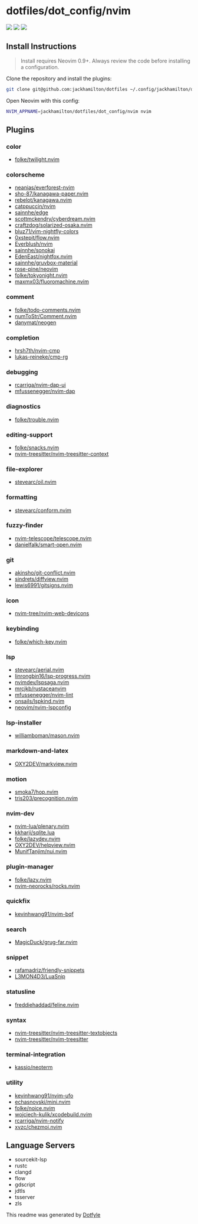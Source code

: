 # dotfiles/dot_config/nvim

<a href="https://dotfyle.com/jackhamilton/dotfiles-dotconfig-nvim"><img src="https://dotfyle.com/jackhamilton/dotfiles-dotconfig-nvim/badges/plugins?style=flat" /></a>
<a href="https://dotfyle.com/jackhamilton/dotfiles-dotconfig-nvim"><img src="https://dotfyle.com/jackhamilton/dotfiles-dotconfig-nvim/badges/leaderkey?style=flat" /></a>
<a href="https://dotfyle.com/jackhamilton/dotfiles-dotconfig-nvim"><img src="https://dotfyle.com/jackhamilton/dotfiles-dotconfig-nvim/badges/plugin-manager?style=flat" /></a>


## Install Instructions

 > Install requires Neovim 0.9+. Always review the code before installing a configuration.

Clone the repository and install the plugins:

```sh
git clone git@github.com:jackhamilton/dotfiles ~/.config/jackhamilton/dotfiles
```

Open Neovim with this config:

```sh
NVIM_APPNAME=jackhamilton/dotfiles/dot_config/nvim nvim
```

## Plugins

### color

+ [folke/twilight.nvim](https://dotfyle.com/plugins/folke/twilight.nvim)
### colorscheme

+ [neanias/everforest-nvim](https://dotfyle.com/plugins/neanias/everforest-nvim)
+ [sho-87/kanagawa-paper.nvim](https://dotfyle.com/plugins/sho-87/kanagawa-paper.nvim)
+ [rebelot/kanagawa.nvim](https://dotfyle.com/plugins/rebelot/kanagawa.nvim)
+ [catppuccin/nvim](https://dotfyle.com/plugins/catppuccin/nvim)
+ [sainnhe/edge](https://dotfyle.com/plugins/sainnhe/edge)
+ [scottmckendry/cyberdream.nvim](https://dotfyle.com/plugins/scottmckendry/cyberdream.nvim)
+ [craftzdog/solarized-osaka.nvim](https://dotfyle.com/plugins/craftzdog/solarized-osaka.nvim)
+ [bluz71/vim-nightfly-colors](https://dotfyle.com/plugins/bluz71/vim-nightfly-colors)
+ [0xstepit/flow.nvim](https://dotfyle.com/plugins/0xstepit/flow.nvim)
+ [Everblush/nvim](https://dotfyle.com/plugins/Everblush/nvim)
+ [sainnhe/sonokai](https://dotfyle.com/plugins/sainnhe/sonokai)
+ [EdenEast/nightfox.nvim](https://dotfyle.com/plugins/EdenEast/nightfox.nvim)
+ [sainnhe/gruvbox-material](https://dotfyle.com/plugins/sainnhe/gruvbox-material)
+ [rose-pine/neovim](https://dotfyle.com/plugins/rose-pine/neovim)
+ [folke/tokyonight.nvim](https://dotfyle.com/plugins/folke/tokyonight.nvim)
+ [maxmx03/fluoromachine.nvim](https://dotfyle.com/plugins/maxmx03/fluoromachine.nvim)
### comment

+ [folke/todo-comments.nvim](https://dotfyle.com/plugins/folke/todo-comments.nvim)
+ [numToStr/Comment.nvim](https://dotfyle.com/plugins/numToStr/Comment.nvim)
+ [danymat/neogen](https://dotfyle.com/plugins/danymat/neogen)
### completion

+ [hrsh7th/nvim-cmp](https://dotfyle.com/plugins/hrsh7th/nvim-cmp)
+ [lukas-reineke/cmp-rg](https://dotfyle.com/plugins/lukas-reineke/cmp-rg)
### debugging

+ [rcarriga/nvim-dap-ui](https://dotfyle.com/plugins/rcarriga/nvim-dap-ui)
+ [mfussenegger/nvim-dap](https://dotfyle.com/plugins/mfussenegger/nvim-dap)
### diagnostics

+ [folke/trouble.nvim](https://dotfyle.com/plugins/folke/trouble.nvim)
### editing-support

+ [folke/snacks.nvim](https://dotfyle.com/plugins/folke/snacks.nvim)
+ [nvim-treesitter/nvim-treesitter-context](https://dotfyle.com/plugins/nvim-treesitter/nvim-treesitter-context)
### file-explorer

+ [stevearc/oil.nvim](https://dotfyle.com/plugins/stevearc/oil.nvim)
### formatting

+ [stevearc/conform.nvim](https://dotfyle.com/plugins/stevearc/conform.nvim)
### fuzzy-finder

+ [nvim-telescope/telescope.nvim](https://dotfyle.com/plugins/nvim-telescope/telescope.nvim)
+ [danielfalk/smart-open.nvim](https://dotfyle.com/plugins/danielfalk/smart-open.nvim)
### git

+ [akinsho/git-conflict.nvim](https://dotfyle.com/plugins/akinsho/git-conflict.nvim)
+ [sindrets/diffview.nvim](https://dotfyle.com/plugins/sindrets/diffview.nvim)
+ [lewis6991/gitsigns.nvim](https://dotfyle.com/plugins/lewis6991/gitsigns.nvim)
### icon

+ [nvim-tree/nvim-web-devicons](https://dotfyle.com/plugins/nvim-tree/nvim-web-devicons)
### keybinding

+ [folke/which-key.nvim](https://dotfyle.com/plugins/folke/which-key.nvim)
### lsp

+ [stevearc/aerial.nvim](https://dotfyle.com/plugins/stevearc/aerial.nvim)
+ [linrongbin16/lsp-progress.nvim](https://dotfyle.com/plugins/linrongbin16/lsp-progress.nvim)
+ [nvimdev/lspsaga.nvim](https://dotfyle.com/plugins/nvimdev/lspsaga.nvim)
+ [mrcjkb/rustaceanvim](https://dotfyle.com/plugins/mrcjkb/rustaceanvim)
+ [mfussenegger/nvim-lint](https://dotfyle.com/plugins/mfussenegger/nvim-lint)
+ [onsails/lspkind.nvim](https://dotfyle.com/plugins/onsails/lspkind.nvim)
+ [neovim/nvim-lspconfig](https://dotfyle.com/plugins/neovim/nvim-lspconfig)
### lsp-installer

+ [williamboman/mason.nvim](https://dotfyle.com/plugins/williamboman/mason.nvim)
### markdown-and-latex

+ [OXY2DEV/markview.nvim](https://dotfyle.com/plugins/OXY2DEV/markview.nvim)
### motion

+ [smoka7/hop.nvim](https://dotfyle.com/plugins/smoka7/hop.nvim)
+ [tris203/precognition.nvim](https://dotfyle.com/plugins/tris203/precognition.nvim)
### nvim-dev

+ [nvim-lua/plenary.nvim](https://dotfyle.com/plugins/nvim-lua/plenary.nvim)
+ [kkharji/sqlite.lua](https://dotfyle.com/plugins/kkharji/sqlite.lua)
+ [folke/lazydev.nvim](https://dotfyle.com/plugins/folke/lazydev.nvim)
+ [OXY2DEV/helpview.nvim](https://dotfyle.com/plugins/OXY2DEV/helpview.nvim)
+ [MunifTanjim/nui.nvim](https://dotfyle.com/plugins/MunifTanjim/nui.nvim)
### plugin-manager

+ [folke/lazy.nvim](https://dotfyle.com/plugins/folke/lazy.nvim)
+ [nvim-neorocks/rocks.nvim](https://dotfyle.com/plugins/nvim-neorocks/rocks.nvim)
### quickfix

+ [kevinhwang91/nvim-bqf](https://dotfyle.com/plugins/kevinhwang91/nvim-bqf)
### search

+ [MagicDuck/grug-far.nvim](https://dotfyle.com/plugins/MagicDuck/grug-far.nvim)
### snippet

+ [rafamadriz/friendly-snippets](https://dotfyle.com/plugins/rafamadriz/friendly-snippets)
+ [L3MON4D3/LuaSnip](https://dotfyle.com/plugins/L3MON4D3/LuaSnip)
### statusline

+ [freddiehaddad/feline.nvim](https://dotfyle.com/plugins/freddiehaddad/feline.nvim)
### syntax

+ [nvim-treesitter/nvim-treesitter-textobjects](https://dotfyle.com/plugins/nvim-treesitter/nvim-treesitter-textobjects)
+ [nvim-treesitter/nvim-treesitter](https://dotfyle.com/plugins/nvim-treesitter/nvim-treesitter)
### terminal-integration

+ [kassio/neoterm](https://dotfyle.com/plugins/kassio/neoterm)
### utility

+ [kevinhwang91/nvim-ufo](https://dotfyle.com/plugins/kevinhwang91/nvim-ufo)
+ [echasnovski/mini.nvim](https://dotfyle.com/plugins/echasnovski/mini.nvim)
+ [folke/noice.nvim](https://dotfyle.com/plugins/folke/noice.nvim)
+ [wojciech-kulik/xcodebuild.nvim](https://dotfyle.com/plugins/wojciech-kulik/xcodebuild.nvim)
+ [rcarriga/nvim-notify](https://dotfyle.com/plugins/rcarriga/nvim-notify)
+ [xvzc/chezmoi.nvim](https://dotfyle.com/plugins/xvzc/chezmoi.nvim)
## Language Servers

+ sourcekit-lsp
+ rustc
+ clangd
+ flow
+ gdscript
+ jdtls
+ tsserver
+ zls


 This readme was generated by [Dotfyle](https://dotfyle.com)
